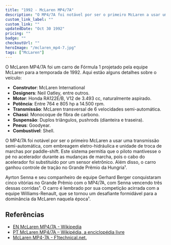 ```yaml
---
title: "1992 - McLaren MP4/7A"
description: "O MP4/7A foi notável por ser o primeiro McLaren a usar uma transmissão semi-automática, com embreagem eletro-hidráulica e unidade de troca de marchas por paddle-shift."
custom_link_label: ""
custom_link: ""
updatedDate: "Oct 30 1992"
pricing: ""
badge: ""
checkoutUrl: ""
heroImage: "/mclaren_mp4-7.jpg"
tags: ["McLaren"]
---
```


O McLaren MP4/7A foi um carro de Fórmula 1 projetado pela equipe McLaren para a temporada de 1992. Aqui estão alguns detalhes sobre o veículo:

- **Construtor**: McLaren International
- **Designers**: Neil Oatley, entre outros.
- **Motor**: Honda RA122E/B, V12 de 3.493 cc, naturalmente aspirado.
- **Potência**: Entre 764 e 805 hp a 14.500 rpm.
- **Transmissão**: McLaren transversal de 6 velocidades semi-automática.
- **Chassi**: Monocoque de fibra de carbono.
- **Suspensão**: Duplos triângulos, pushrods (dianteira e traseira).
- **Pneus**: Goodyear.
- **Combustível**: Shell.

O MP4/7A foi notável por ser o primeiro McLaren a usar uma transmissão semi-automática, com embreagem eletro-hidráulica e unidade de troca de marchas por paddle-shift. Este sistema permitia que o piloto mantivesse o pé no acelerador durante as mudanças de marcha, pois o cabo do acelerador foi substituído por um sensor eletrônico. Além disso, o carro ganhou controle de tração no Grande Prêmio da Hungria¹.

Ayrton Senna e seu companheiro de equipe Gerhard Berger conquistaram cinco vitórias no Grande Prêmio com o MP4/7A, com Senna vencendo três dessas corridas¹. O carro é lembrado por sua competição acirrada com a equipe Williams-Renault, que se tornou um desafiante formidável para a dominância da McLaren naquela época¹.

## Referências

  - [EN McLaren MP4/7A - Wikipedia](https://en.wikipedia.org/wiki/McLaren_MP4/7A)
  - [PT McLaren MP4/7A – Wikipédia, a enciclopédia livre](https://pt.wikipedia.org/wiki/McLaren_MP4/7A)
  - [McLaren MP4-7A - F1technical.net.](https://www.f1technical.net/f1db/cars/722/mclaren-mp4-7a)



